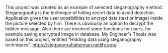 This project was created as an example of selected steganography method. Steganography is the technique of hiding secret data to avoid detection. 
Application gives the user possibilities to encrypt data (text or image) inside the picture selected by him. There is obviously an option to decrypt 
the hidden message. Also there are involved some functions for users, for example saving encrypted image in database. My Engineer's Thesis was based 
on this project, entitled "Hidding data using steganography techniques". https://steganografiaherman.netlify.app/